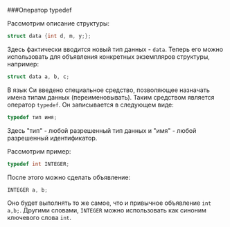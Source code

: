 ###Оператор typedef

Рассмотрим описание структуры:

```c
struct data {int d, m, у;};
```

Здесь фактически вводится новый тип данных - `data`. Теперь его можно использовать для объявления конкретных экземпляров структуры, например:

```c
struct data а, b, с;
```

В язык Си введено специальное средство, позволяющее назначать имена типам данных (переименовывать). Таким средством является оператор `typedef`. Он записывается в следующем виде:

```c
typedef тип имя;
```

Здесь "тип" - любой разрешенный тип данных и "имя" - любой разрешенный идентификатор.

Рассмотрим пример:

```c
typedef int INTEGER;
```

После этого можно сделать объявление:

```c
INTEGER а, b;
```

Оно будет выполнять то же самое, что и привычное объявление `int a,b;`. Другими словами, `INTEGER` можно использовать как синоним ключевого слова `int`.